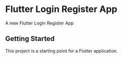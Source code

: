 # Flutter Login Register App

A new Flutter Login Register App

## Getting Started

This project is a starting point for a Flutter application.

